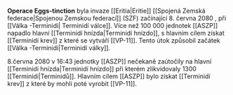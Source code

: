 **Operace Eggs-tinction** byla invaze [[Eritia|Eritie]] [[Spojená Zemská federace|Spojenou Zemskou federací]] (SZF) začínající 8. června 2080 , při [[Válka -Terminidi| Terminidí válce]]. Více než 100 000 jednotek [[ASZP]] napadlo hlavní [[Terminidí hnízda|Terminidí hnízdo]], s hlavním cílem získat [[Terminidí krev]] z které se vytváří [[VP-11]]. Tento útok způsobil začátek [[Válka -Terminidi|Terminidí války]].



8.června 2080 v 16:43 jednotky [[ASZP]] nečekaně zaútočily na hlavní [[Terminidí hnízda|Terminidí hnízdo]] při kterém zlikvidovaly 1300 [[Terminidi|Terminidů]]. Hlavním cílem [[ASZP]] bylo získat [[Terminidí krev]] z které by mohli poté vyrobit [[VP-11]]. 